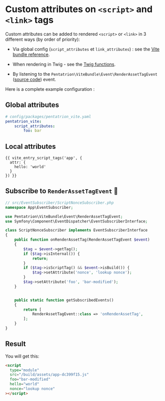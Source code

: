 # Custom attributes on `<script>` and `<link>` tags

Custom attributes can be added to rendered `<script>` or `<link>` in 3 different ways (by order of priority):

- Via global config (`script_attributes` et `link_attributes`) : see the [Vite bundle reference](/reference/vite-bundle#script-attributes).

- When rendering in Twig - see the [Twig functions](/guide/twig-functions).

- By listening to the `Pentatrion\ViteBundle\Event\RenderAssetTagEvent` ([source code](https://github.com/lhapaipai/vite-bundle/blob/main/src/Event/RenderAssetTagEvent.php)) event.

Here is a complete example configuration :

## Global attributes

```yaml
# config/packages/pentatrion_vite.yaml
pentatrion_vite:
    script_attributes:
        foo: bar
```

## Local attributes

```twig
{{ vite_entry_script_tags('app', {
  attr: {
    hello: 'world'
  }
}) }}
```

## Subscribe to `RenderAssetTagEvent` 🧩

```php
// src/EventSubscriber/ScriptNonceSubscriber.php
namespace App\EventSubscriber;

use Pentatrion\ViteBundle\Event\RenderAssetTagEvent;
use Symfony\Component\EventDispatcher\EventSubscriberInterface;

class ScriptNonceSubscriber implements EventSubscriberInterface
{
    public function onRenderAssetTag(RenderAssetTagEvent $event)
    {
        $tag = $event->getTag();
        if ($tag->isInternal()) {
            return;
        }
        if ($tag->isScriptTag() && $event->isBuild()) {
            $tag->setAttribute('nonce', 'lookup nonce');
        }
        $tag->setAttribute('foo', 'bar-modified');
    }


    public static function getSubscribedEvents()
    {
        return [
            RenderAssetTagEvent::class => 'onRenderAssetTag',
        ];
    }
}

```

## Result

You will get this:

```html
<script
  type="module"
  src="/build/assets/app-dc399f15.js"
  foo="bar-modified"
  hello="world"
  nonce="lookup nonce"
></script>
```
